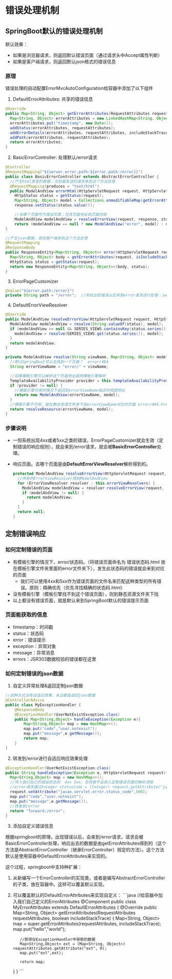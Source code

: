 # 错误处理机制

## SpringBoot默认的错误处理机制

默认效果：

- 如果是浏览器请求，则返回默认错误页面（通过请求头中Accept属性判断）
- 如果是客户端请求，则返回默认json格式的错误信息

### 原理

错误处理的自动配置ErrorMvcAutoConfiguration给容器中添加了以下组件

1. DefaultErrorAttributes: 共享的错误信息

  ```java
  @Override
  public Map<String, Object> getErrorAttributes(RequestAttributes requestAttributes, boolean includeStackTrace) {
    Map<String, Object> errorAttributes = new LinkedHashMap<String, Object>();
    errorAttributes.put("timestamp", new Date());
    addStatus(errorAttributes, requestAttributes);
    addErrorDetails(errorAttributes, requestAttributes, includeStackTrace);
    addPath(errorAttributes, requestAttributes);
    return errorAttributes;
  }
  ```

2. BasicErrorController: 处理默认/error请求

  ```java
  @Controller
  @RequestMapping("${server.error.path:${error.path:/error}}")
  public class BasicErrorController extends AbstractErrorController {
    //产生html类型的数据；浏览器发送的请求来到这个方法处理
    @RequestMapping(produces = "text/html")
    public ModelAndView errorHtml(HttpServletRequest request, HttpServletResponse response) {
      HttpStatus status = getStatus(request);
      Map<String, Object> model = Collections.unmodifiableMap(getErrorAttributes(request, isIncludeStackTrace(request, MediaType.TEXT_HTML)));
      response.setStatus(status.value());

      //去哪个页面作为错误页面；包含页面地址和页面内容
      ModelAndView modelAndView = resolveErrorView(request, response, status, model);
      return (modelAndView == null ? new ModelAndView("error", model) : modelAndView);
  }

  //产生json数据，其他客户端来到这个方法处理
  @RequestMapping
  @ResponseBody
  public ResponseEntity<Map<String, Object>> error(HttpServletRequest request) {
    Map<String, Object> body = getErrorAttributes(request, isIncludeStackTrace(request, MediaType.ALL));
    HttpStatus status = getStatus(request);
    return new ResponseEntity<Map<String, Object>>(body, status);
  }
  ```

3. ErrorPageCustomizer

  ```java
  @Value("${error.path:/error}")
  private String path = "/error";  //系统出现错误以后来到error请求进行处理；（web.xml注册的错误页面规则）
  ```

4. DefaultErrorViewResolver

  ```java
  @Override
  public ModelAndView resolveErrorView(HttpServletRequest request, HttpStatus status, Map<String, Object> model) {
    ModelAndView modelAndView = resolve(String.valueOf(status), model);
    if (modelAndView == null && SERIES_VIEWS.containsKey(status.series())) {
      modelAndView = resolve(SERIES_VIEWS.get(status.series()), model);
    }
    return modelAndView;
  }

  private ModelAndView resolve(String viewName, Map<String, Object> model) {
    //默认SpringBoot可以去找到一个页面？  error/404
    String errorViewName = "error/" + viewName;

    //如果模板引擎可以解析这个页面地址就用模板引擎解析
    TemplateAvailabilityProvider provider = this.templateAvailabilityProviders.getProvider(errorViewName, this.applicationContext);
    if (provider != null) {
      //模板引擎可用的情况下返回到errorViewName指定的视图地址
      return new ModelAndView(errorViewName, model);
    }
    //模板引擎不可用，就在静态资源文件夹下找errorViewName对应的页面 error/404.html
    return resolveResource(errorViewName, model);
  }
  ```

### 步骤说明

- 一但系统出现4xx或者5xx之类的错误，ErrorPageCustomizer就会生效（定制错误的响应规则），就会来到/error请求，就会被**BasicErrorController**处理。
- 响应页面。去哪个页面是由**DefaultErrorViewResolver**解析得到的。

  ```java
  protected ModelAndView resolveErrorView(HttpServletRequest request, HttpServletResponse response, HttpStatus status, Map<String, Object> model) {
    //所有的ErrorViewResolver得到ModelAndView
    for (ErrorViewResolver resolver : this.errorViewResolvers) {
      ModelAndView modelAndView = resolver.resolveErrorView(request, status, model);
      if (modelAndView != null) {
        return modelAndView;
      }
    }
    return null;
  }
  ```

## 定制错误响应

### 如何定制错误的页面

- 有模板引擎的情况下，error/状态码。（将错误页面命名为 错误状态码.html 放在模板引擎文件夹里面的error文件夹下），发生此状态码的错误就会来到对应的页面
  + 我们可以使用4xx和5xx作为错误页面的文件名来匹配这种类型的所有错误。原则：精确优先（优先寻找精确的状态码.html）
- 没有模板引擎（模板引擎找不到这个错误页面），则到静态资源文件夹下找
- 以上都没有错误页面，就是默认来到SpringBoot默认的错误提示页面

### 页面能获取的信息

- timestamp：时间戳
- status：状态码
- error：错误提示
- exception：异常对象
- message：异常消息
- errors：JSR303数据校验的错误都在这里

### 如何定制错误的json数据

1. 自定义异常处理&返回定制json数据

  ```java
  //这种方式没有自适应效果，永远都是返回json数据
  @ControllerAdvice
  public class MyExceptionHandler {
      @ResponseBody
      @ExceptionHandler(UserNotExistException.class)
      public Map<String,Object> handleException(Exception e){
          Map<String,Object> map = new HashMap<>();
          map.put("code","user.notexist");
          map.put("message",e.getMessage());
          return map;
      }
  }
  ```

2. 转发到/error进行自适应响应效果处理

  ```java
  @ExceptionHandler(UserNotExistException.class)
  public String handleException(Exception e, HttpServletRequest request){
    Map<String,Object> map = new HashMap<>();
    //传入我们自己的错误状态码  4xx 5xx，否则就不会进入定制错误页面的解析流程
    //error请求通过Integer statusCode = (Integer) request.getAttribute("javax.servlet.error.status_code");方式获取状态码，我们可以在这里设置相同的属性来定义状态码
    request.setAttribute("javax.servlet.error.status_code",500);
    map.put("code","user.notexist");
    map.put("message",e.getMessage());
    //转发到/error
    return "forward:/error";
  }
  ```
3. 添加自定义错误信息

  根据springboot的原理，出现错误以后，会来到/error请求，请求会被BasicErrorController处理，响应出去的数据是由getErrorAttributes得到的（这个方法是AbstractErrorController（继承ErrorController）规定的方法）。这个方法默认是使用容器中DefaultErrorAttributes来实现的。

  这个过程，springboot中支持种扩展：

  1. 从新编写一个ErrorController的实现类，或者是编写AbstractErrorController的子类，放在容器中。这样可以覆盖默认实现。
  2. 可以覆盖默认的DefaultErrorAttributes来实现自定义：
    ```java
    //给容器中加入我们自己定义的ErrorAttributes
    @Component
    public class MyErrorAttributes extends DefaultErrorAttributes {
        @Override
        public Map<String, Object> getErrorAttributes(RequestAttributes requestAttributes, boolean includeStackTrace) {
            Map<String, Object> map = super.getErrorAttributes(requestAttributes, includeStackTrace);
            map.put("hello","world");

            //获得在ExceptionHandler中获取的数据
            Map<String,Object> ext = (Map<String, Object>) requestAttributes.getAttribute("ext", 0);
            map.put("ext",ext);

            return map;
        }
    }
    ```
